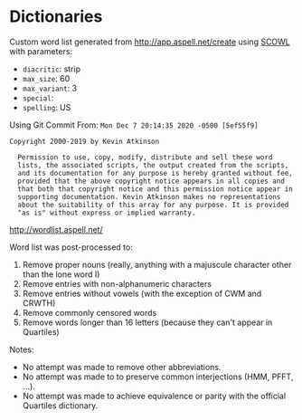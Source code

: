 # Dictionaries

Custom word list generated from http://app.aspell.net/create using
[SCOWL](http://wordlist.aspell.net) with parameters:

* `diacritic`: strip
* `max_size`: 60
* `max_variant`: 3
* `special`: <none>
* `spelling`: US

Using Git Commit From: `Mon Dec 7 20:14:35 2020 -0500 [5ef55f9]`

```
Copyright 2000-2019 by Kevin Atkinson

  Permission to use, copy, modify, distribute and sell these word
  lists, the associated scripts, the output created from the scripts,
  and its documentation for any purpose is hereby granted without fee,
  provided that the above copyright notice appears in all copies and
  that both that copyright notice and this permission notice appear in
  supporting documentation. Kevin Atkinson makes no representations
  about the suitability of this array for any purpose. It is provided
  "as is" without express or implied warranty.
```

http://wordlist.aspell.net/

Word list was post-processed to:

1. Remove proper nouns (really, anything with a majuscule character other than
  the lone word I)
2. Remove entries with non-alphanumeric characters
3. Remove entries without vowels (with the exception of CWM and CRWTH)
4. Remove commonly censored words
5. Remove words longer than 16 letters (because they can't appear in Quartiles)

Notes:

* No attempt was made to remove other abbreviations.
* No attempt was made to to preserve common interjections (HMM, PFFT, …).
* No attempt was made to achieve equivalence or parity with the official
  Quartiles dictionary.
